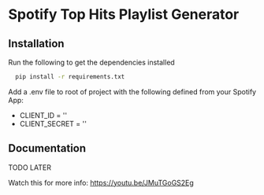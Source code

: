 # Spotify Top Hits Playlist Generator

## Installation

Run the following to get the dependencies installed

```bash
  pip install -r requirements.txt
```

Add a .env file to root of project with the following defined from your Spotify App:
- CLIENT_ID = ''
- CLIENT_SECRET = ''

## Documentation

TODO LATER

Watch this for more info: https://youtu.be/JMuTGoGS2Eg
